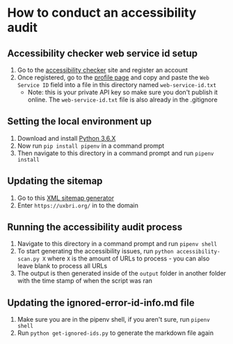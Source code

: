 # How to conduct an accessibility audit

## Accessibility checker web service id setup

1. Go to the [accessibility checker](https://achecker.ca/checker/) site and register an account
2. Once registered, go to the [profile page](https://achecker.ca/profile/index.php) and copy and paste the `Web Service ID` field into a file in this directory named `web-service-id.txt`
    - Note: this is your private API key so make sure you don't publish it online. The `web-service-id.txt` file is also already in the .gitignore

## Setting the local environment up

1. Download and install [Python 3.6.X](https://www.python.org/downloads/release/python-368/)
2. Now run `pip install pipenv` in a command prompt
3. Then navigate to this directory in a command prompt and run `pipenv install`

## Updating the sitemap

1. Go to this [XML sitemap generator](https://www.xml-sitemaps.com/)
2. Enter `https://uxbri.org/` in to the domain

## Running the accessibility audit process

1. Navigate to this directory in a command prompt and run `pipenv shell`
2. To start generating the accessibility issues, run `python accessibility-scan.py X` where `X` is the amount of URLs to process - you can also leave blank to process all URLs
3. The output is then generated inside of the `output` folder in another folder with the time stamp of when the script was ran

## Updating the ignored-error-id-info.md file

1. Make sure you are in the pipenv shell, if you aren't sure, run `pipenv shell`
2. Run `python get-ignored-ids.py` to generate the markdown file again
